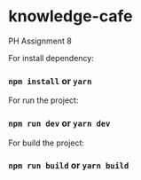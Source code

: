# knowledge-cafe
PH Assignment 8

For install dependency:

### `npm install` or `yarn`

For run the project:

### `npm run dev` or `yarn dev`

For build the project:

### `npm run build` or `yarn build`
